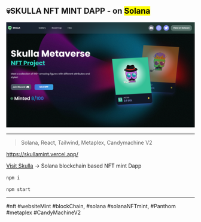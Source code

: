 ## 💀SKULLA NFT MINT DAPP - on <mark>Solana</mark>

![cover](./cover.png)

---

> Solana, React, Tailwind, Metaplex, Candymachine V2

https://skullamint.vercel.app/

[Visit Skulla](https://skullamint.vercel.app/ "Visit Skulla!") -> Solana blockchain based NFT mint Dapp



`npm i`

`npm start`



---

#nft #websiteMint #blockChain, #solana #solanaNFTmint, #Panthom #metaplex #CandyMachineV2
